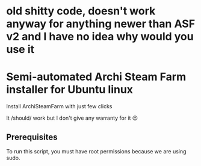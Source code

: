 # old shitty code, doesn't work anyway for anything newer than ASF v2 and I have no idea why would you use it
# Semi-automated Archi Steam Farm installer for Ubuntu linux
Install ArchiSteamFarm with just few clicks

It /should/ work but I don't give any warranty for it 😉
## Prerequisites
To run this script, you must have root permissions because we are using 
sudo. 


